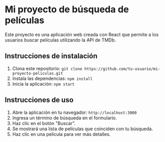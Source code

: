 # Mi proyecto de búsqueda de películas

Este proyecto es una aplicación web creada con React que permite a los usuarios buscar películas utilizando la API de TMDb.

## Instrucciones de instalación

1. Clona este repositorio: `git clone https://github.com/tu-usuario/mi-proyecto-peliculas.git`
2. Instala las dependencias: `npm install`
3. Inicia la aplicación: `npm start`

## Instrucciones de uso

1. Abre la aplicación en tu navegador: `http://localhost:3000`
2. Ingresa un término de búsqueda en el formulario.
3. Haz clic en el botón "Buscar".
4. Se mostrará una lista de películas que coinciden con tu búsqueda.
5. Haz clic en una película para ver más detalles.